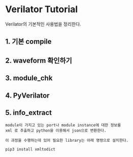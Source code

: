 # Verilator Tutorial

Verilator의 기본적인 사용법을 정리한다.

## 1. 기본 compile

## 2. waveform 확인하기

## 3. module_chk

## 4. PyVerilator

## 5. info_extract

	module이 가지고 있는 port나 module instance에 대한 정보를  
	xml 로 추출하고 python을 이용해서 json으로 변환한다. 

	이 과정을 수행하는데 있어 필요한 library는 아래 명령으로 설치한다. 

```python
pip3 install xmltodict
```

